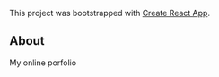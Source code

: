 This project was bootstrapped with [Create React App](https://github.com/facebookincubator/create-react-app).

## About

My online porfolio
